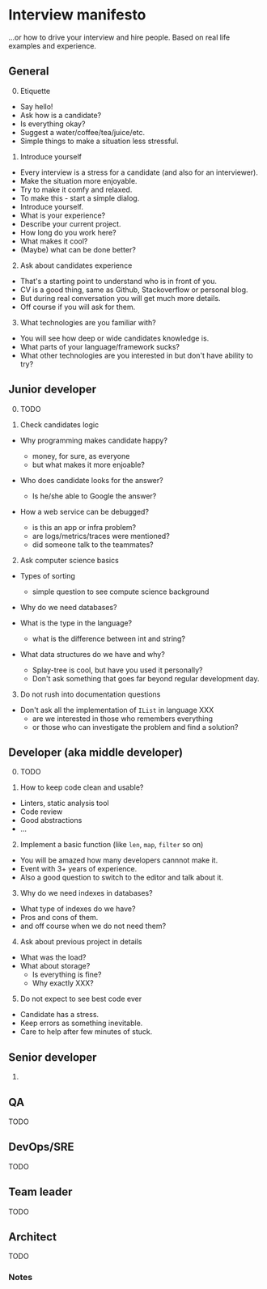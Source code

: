 # Interview manifesto

...or how to drive your interview and hire people. Based on real life examples and experience.

## General

0. Etiquette

- Say hello!
- Ask how is a candidate?
- Is everything okay?
- Suggest a water/coffee/tea/juice/etc.
- Simple things to make a situation less stressful.

1. Introduce yourself

- Every interview is a stress for a candidate (and also for an interviewer).
- Make the situation more enjoyable.
- Try to make it comfy and relaxed.
- To make this - start a simple dialog.
- Introduce yourself.
- What is your experience?
- Describe your current project.
- How long do you work here?
- What makes it cool?
- (Maybe) what can be done better?

2. Ask about candidates experience

- That's a starting point to understand who is in front of you.
- CV is a good thing, same as Github, Stackoverflow or personal blog.
- But during real conversation you will get much more details.
- Off course if you will ask for them.

3. What technologies are you familiar with?

- You will see how deep or wide candidates knowledge is.
- What parts of your language/framework sucks?
- What other technologies are you interested in but don't have ability to try?

## Junior developer

0. TODO

1. Check candidates logic

- Why programming makes candidate happy?
  - money, for sure, as everyone
  - but what makes it more enjoable?
  
- Who does candidate looks for the answer?
  - Is he/she able to Google the answer?

- How a web service can be debugged?
  - is this an app or infra problem?
  - are logs/metrics/traces were mentioned?
  - did someone talk to the teammates?
  
2. Ask computer science basics

- Types of sorting
  - simple question to see compute science background
  
- Why do we need databases?

- What is the type in the language?
  - what is the difference between int and string?
  
- What data structures do we have and why?
  - Splay-tree is cool, but have you used it personally?
  - Don't ask something that goes far beyond regular development day.
  
3. Do not rush into documentation questions

- Don't ask all the implementation of `IList` in language XXX
  - are we interested in those who remembers everything
  - or those who can investigate the problem and find a solution?

## Developer (aka middle developer)

0. TODO

1. How to keep code clean and usable?

- Linters, static analysis tool
- Code review
- Good abstractions
- ...

2. Implement a basic function (like `len`, `map`, `filter` so on)

- You will be amazed how many developers cannnot make it.
- Event with 3+ years of experience.
- Also a good question to switch to the editor and talk about it.

3. Why do we need indexes in databases?

- What type of indexes do we have?
- Pros and cons of them.
- and off course when we do not need them?

4. Ask about previous project in details

- What was the load?
- What about storage?
  - Is everything is fine?
  - Why exactly XXX?

5. Do not expect to see best code ever

- Candidate has a stress.
- Keep errors as something inevitable.
- Care to help after few minutes of stuck.

## Senior developer

1. 

## QA
TODO
## DevOps/SRE
TODO
## Team leader
TODO
## Architect
TODO

### Notes
